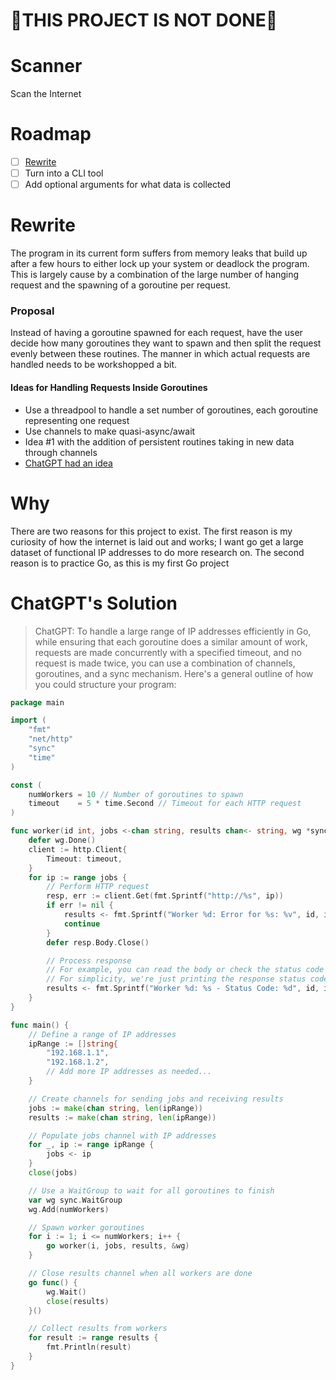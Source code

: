 # :construction:THIS PROJECT IS NOT DONE:construction:

# Scanner
 Scan the Internet

# Roadmap
- [ ] [Rewrite](#Rewrite)
- [ ] Turn into a CLI tool
- [ ] Add optional arguments for what data is collected

# Rewrite
The program in its current form suffers from 
memory leaks that build up after a few hours to either lock up your system or deadlock the program.
This is largely cause by a combination of the large number of hanging request and the spawning of a goroutine per request.

### Proposal
Instead of having a goroutine spawned for each request, have the user decide how many goroutines they want to spawn and then
split the request evenly between these routines. The manner in which actual requests are handled needs to be workshopped a bit.

#### Ideas for Handling Requests Inside Goroutines
- Use a threadpool to handle a set number of goroutines, each goroutine representing one request
- Use channels to make quasi-async/await
- Idea #1 with the addition of persistent routines taking in new data through channels
- [ChatGPT had an idea](#chatgpts-solution)

# Why
There are two reasons for this project to exist. The first reason is my curiosity of how the internet is laid out and works; I want go get a large dataset of functional IP addresses to do more research on.
The second reason is to practice Go, as this is my first Go project

# ChatGPT's Solution
>ChatGPT: To handle a large range of IP addresses efficiently in Go, while ensuring that each goroutine does a similar amount of work, requests are made concurrently with a specified timeout, and no request is made twice, you can use a combination of channels, goroutines, and a sync mechanism. Here's a general outline of how you could structure your program:
```go
package main

import (
    "fmt"
    "net/http"
    "sync"
    "time"
)

const (
    numWorkers = 10 // Number of goroutines to spawn
    timeout    = 5 * time.Second // Timeout for each HTTP request
)

func worker(id int, jobs <-chan string, results chan<- string, wg *sync.WaitGroup) {
    defer wg.Done()
    client := http.Client{
        Timeout: timeout,
    }
    for ip := range jobs {
        // Perform HTTP request
        resp, err := client.Get(fmt.Sprintf("http://%s", ip))
        if err != nil {
            results <- fmt.Sprintf("Worker %d: Error for %s: %v", id, ip, err)
            continue
        }
        defer resp.Body.Close()

        // Process response
        // For example, you can read the body or check the status code
        // For simplicity, we're just printing the response status code
        results <- fmt.Sprintf("Worker %d: %s - Status Code: %d", id, ip, resp.StatusCode)
    }
}

func main() {
    // Define a range of IP addresses
    ipRange := []string{
        "192.168.1.1",
        "192.168.1.2",
        // Add more IP addresses as needed...
    }

    // Create channels for sending jobs and receiving results
    jobs := make(chan string, len(ipRange))
    results := make(chan string, len(ipRange))

    // Populate jobs channel with IP addresses
    for _, ip := range ipRange {
        jobs <- ip
    }
    close(jobs)

    // Use a WaitGroup to wait for all goroutines to finish
    var wg sync.WaitGroup
    wg.Add(numWorkers)

    // Spawn worker goroutines
    for i := 1; i <= numWorkers; i++ {
        go worker(i, jobs, results, &wg)
    }

    // Close results channel when all workers are done
    go func() {
        wg.Wait()
        close(results)
    }()

    // Collect results from workers
    for result := range results {
        fmt.Println(result)
    }
}
```
